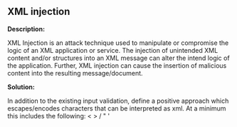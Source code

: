 
XML injection
-------

**Description:**

XML Injection is an attack technique used to manipulate or compromise the logic of an XML
application or service. The injection of unintended XML content and/or structures into
an XML message can alter the intend logic of the application. Further, XML injection
can cause the insertion of malicious content into the resulting message/document.


**Solution:**

In addition to the existing input validation, define a positive approach which
escapes/encodes characters that can be interpreted as xml. At a minimum this includes
the following: < > / " '

	